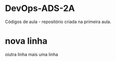 # DevOps-ADS-2A
Códigos de aula - repositório criada na primeira aula.

# nova linha
oiutra linha
mais uma linha
